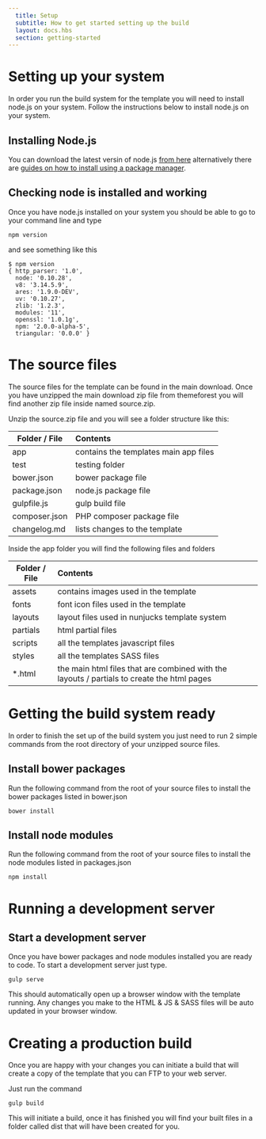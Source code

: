 ```yaml
---
  title: Setup
  subtitle: How to get started setting up the build
  layout: docs.hbs
  section: getting-started
---
```


# Setting up your system

In order you run the build system for the template you will need to install node.js on your system.  Follow the instructions below to install node.js on your system.

## Installing Node.js

You can download the latest versin of node.js [from here](http://nodejs.org/download/) alternatively there are [guides on how to install using a package manager](https://github.com/joyent/node/wiki/Installing-Node.js-via-package-manager).


## Checking node is installed and working

Once you have node.js installed on your system you should be able to go to your command line and type

    npm version

and see something like this

    $ npm version
    { http_parser: '1.0',
      node: '0.10.28',
      v8: '3.14.5.9',
      ares: '1.9.0-DEV',
      uv: '0.10.27',
      zlib: '1.2.3',
      modules: '11',
      openssl: '1.0.1g',
      npm: '2.0.0-alpha-5',
      triangular: '0.0.0' }

# The source files

The source files for the template can be found in the main download.  Once you have unzipped the main download zip file from themeforest you will find another zip file inside named source.zip.

Unzip the source.zip file and you will see a folder structure like this:

| Folder / File |                Contents               |
| ------------- | :------------------------------------ |
| app           | contains the templates main app files |
| test          | testing folder                        |
| bower.json    | bower package file                    |
| package.json  | node.js package file                  |
| gulpfile.js   | gulp build file                       |
| composer.json | PHP composer package file             |
| changelog.md  | lists changes to the template         |

Inside the app folder you will find the following files and folders

| Folder / File |                                          Contents                                          |
| ------------- | :----------------------------------------------------------------------------------------- |
| assets        | contains images used in the template                                                       |
| fonts         | font icon files used in the template                                                       |
| layouts       | layout files used in nunjucks template system                                              |
| partials      | html partial files                                                                         |
| scripts       | all the templates javascript files                                                         |
| styles        | all the templates SASS files                                                               |
| *.html        | the main html files that are combined with the layouts / partials to create the html pages |

# Getting the build system ready

In order to finish the set up of the build system you just need to run 2 simple commands from the root directory of your unzipped source files.

## Install bower packages

Run the following command from the root of your source files to install the bower packages listed in bower.json

    bower install

## Install node modules

Run the following command from the root of your source files to install the node modules listed in packages.json

    npm install


# Running a development server

## Start a development server

Once you have bower packages and node modules installed you are ready to code.  To start a development server just type.

    gulp serve

This should automatically open up a browser window with the template running.  Any changes you make to the HTML & JS & SASS files will be auto updated in your browser window.

# Creating a production build

Once you are happy with your changes you can initiate a build that will create a copy of the template that you can FTP to your web server.

Just run the command

    gulp build

This will initiate a build, once it has finished you will find your built files in a folder called dist that will have been created for you.

